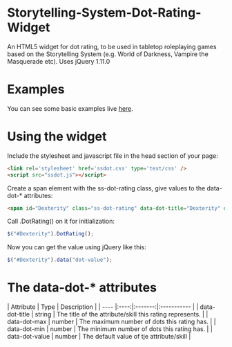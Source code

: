 Storytelling-System-Dot-Rating-Widget
=====================================

An HTML5 widget for dot rating, to be used in tabletop roleplaying games based on the Storytelling System (e.g. World of Darkness, Vampire the Masquerade etc). Uses jQuery 1.11.0

Examples
========

You can see some basic examples live [here](https://dl.dropboxusercontent.com/u/62860879/Storytelling%20System%20-%20HTML5%20Dot%20Component/example.html).

Using the widget
======================

Include the stylesheet and javascript file in the head section of your page:

```html
<link rel='stylesheet' href='ssdot.css' type='text/css' />
<script src="ssdot.js"></script>
```

Create a span element with the ss-dot-rating class, give values to the data-dot-* attributes:

```html
<span id="Dexterity" class="ss-dot-rating" data-dot-title="Dexterity" data-dot-max="5" data-dot-min="1" data-dot-value="3"></span>
```

Call .DotRating() on it for initialization:

```js
$("#Dexterity").DotRating();
```

Now you can get the value using jQuery like this:

```js
$("#Dexterity").data("dot-value");
```

The data-dot-* attributes
======================

| Attribute | Type |	Description |
| ---- |:----:|:-------:|:----------- |
| data-dot-title | string | The title of the attribute/skill this rating represents. |
| data-dot-max | number | The maximum number of dots this rating has. |
| data-dot-min | number | The minimum number of dots this rating has. |
| data-dot-value | number | The default value of tje attribute/skill |
